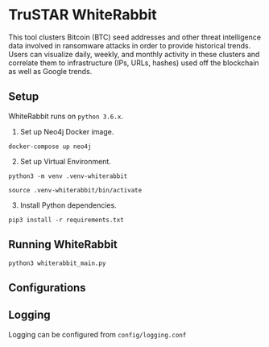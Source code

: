 # TruSTAR WhiteRabbit
This tool clusters Bitcoin (BTC) seed addresses and other threat intelligence data involved in ransomware
attacks in order to provide historical trends. Users can visualize daily, weekly, and monthly activity in these
clusters and correlate them to infrastructure (IPs, URLs, hashes) used off the blockchain as well as Google
trends.

## Setup

WhiteRabbit runs on `python 3.6.x`.

1. Set up Neo4j Docker image.

`docker-compose up neo4j`

2. Set up Virtual Environment.

`python3 -m venv .venv-whiterabbit`

`source .venv-whiterabbit/bin/activate`

3. Install Python dependencies.

`pip3 install -r requirements.txt`

## Running WhiteRabbit

`python3 whiterabbit_main.py`

## Configurations

## Logging

Logging can be configured from `config/logging.conf`
